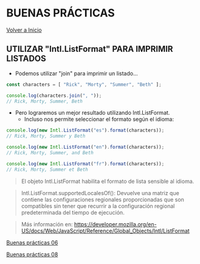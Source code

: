 # BUENAS PRÁCTICAS

[Volver a Inicio](../README.md)

## UTILIZAR "Intl.ListFormat" PARA IMPRIMIR LISTADOS

- Podemos utilizar "join" para imprimir un listado...
```js
const characters = [ "Rick", "Morty", "Summer", "Beth" ];

console.log(characters.join(", "));
// Rick, Morty, Summer, Beth
```
- Pero lograremos un mejor resultado utilizando Intl.ListFormat.
  - Incluso nos permite seleccionar el formato según el idioma:
```js
console.log(new Intl.ListFormat("es").format(characters));
// Rick, Morty, Summer y Beth

console.log(new Intl.ListFormat("en").format(characters));
// Rick, Morty, Summer, and Beth

console.log(new Intl.ListFormat("fr").format(characters));
// Rick, Morty, Summer et Beth
```

> El objeto Intl.ListFormat habilita el formato de lista sensible al idioma.

> Intl.ListFormat.supportedLocalesOf(): Devuelve una matriz que contiene las configuraciones regionales proporcionadas que son compatibles sin tener que recurrir a la configuración regional predeterminada del tiempo de ejecución.

> Más información en: https://developer.mozilla.org/en-US/docs/Web/JavaScript/Reference/Global_Objects/Intl/ListFormat

[Buenas prácticas 06](./06-GoodPractices.md)

[Buenas prácticas 08](./08-GoodPractices.md)